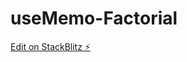 # useMemo-Factorial

[Edit on StackBlitz ⚡️](https://stackblitz.com/edit/stackblitz-starters-xs9ac3)
